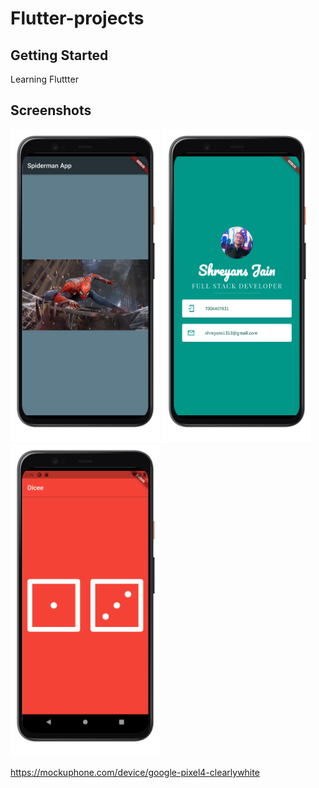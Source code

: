 # Flutter-projects

## Getting Started

Learning Fluttter

## Screenshots

<img src="./i_am_rich/screenshots/Screenshot_i_am_rich.png" height="500em" /> <img src="./mi_card_flutter/screenshots/Screenshot_mi_card.png" height="500em" />
<img src="./dicee-flutter/screenshots/Screenshot_dicee.png" height="500em" />

https://mockuphone.com/device/google-pixel4-clearlywhite
